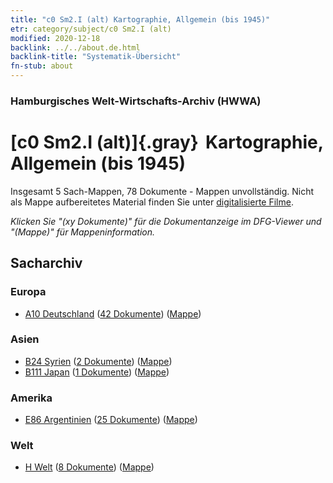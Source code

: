 ```yaml
---
title: "c0 Sm2.I (alt) Kartographie, Allgemein (bis 1945)"
etr: category/subject/c0 Sm2.I (alt)
modified: 2020-12-18
backlink: ../../about.de.html
backlink-title: "Systematik-Übersicht"
fn-stub: about
---
```


### Hamburgisches Welt-Wirtschafts-Archiv (HWWA)
# [c0 Sm2.I (alt)]{.gray}&#8201; Kartographie, Allgemein (bis 1945)&#160; 




Insgesamt 5 Sach-Mappen, 78 Dokumente - Mappen unvollständig.
Nicht als Mappe aufbereitetes Material finden Sie unter [digitalisierte Filme](/film/h1_sh).

_Klicken Sie "(xy Dokumente)" für die Dokumentanzeige im DFG-Viewer und "(Mappe)" für Mappeninformation._

## Sacharchiv




### Europa

- [A10 Deutschland](../../../geo/about.de.html#A10) (<a href="https://dfg-viewer.de/show/?tx_dlf[id]=https://pm20.zbw.eu/mets/sh/1261xx/126128/1442xx/144219/public.mets.de.xml" target="_blank">42 Dokumente</a>) ([Mappe](http://purl.org/pressemappe20/folder/sh/126128,144219))

### Asien

- [B24 Syrien](../../../geo/about.de.html#B24) (<a href="https://dfg-viewer.de/show/?tx_dlf[id]=https://pm20.zbw.eu/mets/sh/1411xx/141114/1442xx/144219/public.mets.de.xml" target="_blank">2 Dokumente</a>) ([Mappe](http://purl.org/pressemappe20/folder/sh/141114,144219))
- [B111 Japan](../../../geo/about.de.html#B111) (<a href="https://dfg-viewer.de/show/?tx_dlf[id]=https://pm20.zbw.eu/mets/sh/1412xx/141272/1442xx/144219/public.mets.de.xml" target="_blank">1 Dokumente</a>) ([Mappe](http://purl.org/pressemappe20/folder/sh/141272,144219))

### Amerika

- [E86 Argentinien](../../../geo/about.de.html#E86) (<a href="https://dfg-viewer.de/show/?tx_dlf[id]=https://pm20.zbw.eu/mets/sh/1416xx/141692/1442xx/144219/public.mets.de.xml" target="_blank">25 Dokumente</a>) ([Mappe](http://purl.org/pressemappe20/folder/sh/141692,144219))

### Welt

- [H Welt](../../../geo/about.de.html#H) (<a href="https://dfg-viewer.de/show/?tx_dlf[id]=https://pm20.zbw.eu/mets/sh/1417xx/141728/1442xx/144219/public.mets.de.xml" target="_blank">8 Dokumente</a>) ([Mappe](http://purl.org/pressemappe20/folder/sh/141728,144219))


